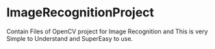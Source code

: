 # ImageRecognitionProject
Contain Files of OpenCV project for Image Recognition and  This is very Simple to Understand and SuperEasy to use.
